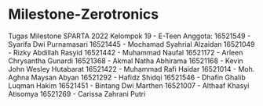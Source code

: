 # Milestone-Zerotronics
Tugas Milestone SPARTA 2022
Kelompok 19 - E-Teen
Anggota:
16521549 - Syarifa Dwi Purnamasari
16521445 - Mochamad Syahrial Alzaidan
16521049 - Rizky Abdillah Rasyid
16521442 - Muhammad Naufal
16521172 - Arleen Chrysantha Gunardi
16521368 - Akmal Natha Abhirama
16521168 - Kevin John Wesley Hutabarat
16521422 - Muhammad Rafi Haidar
16521014 - Moh. Aghna Maysan Abyan
16521292 - Hafidz Shidqi
16521546 - Dhafin Ghalib Luqman Hakim
16521451 - Bintang Dwi Marthen
16521007 - Althaaf Khasyi Atisomya
16521269 - Carissa Zahrani Putri
